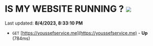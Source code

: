 # IS MY WEBSITE RUNNING ? [![](https://img.shields.io/static/v1?label=Sponsor&message=%E2%9D%A4&logo=GitHub&color=%23fe8e86)](https://github.com/sponsors/<username>)

Last updated: **8/4/2023, 8:33:10 PM**

- `GET` [https://youssefservice.me](https://youssefservice.me) - **Up** (784ms)
